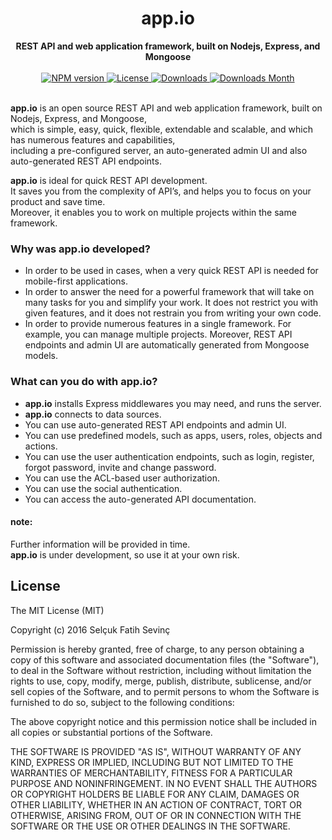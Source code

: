 <h1 align="center">app.io</h1>  

<div align="center">
  <strong>REST API and web application framework, built on Nodejs, Express, and Mongoose</strong>
</div>

<br />

<div align="center">
  <!-- NPM version -->
  <a href="https://npmjs.org/package/app.io">
    <img src="https://img.shields.io/npm/v/app.io.svg" alt="NPM version" />
  </a>
  <!-- License -->
  <a href="https://npmjs.org/package/app.io">
    <img src="https://img.shields.io/npm/l/app.io.svg" alt="License" />
  </a>  
  <!-- Downloads -->
  <a href="https://npmjs.org/package/app.io">
    <img src="https://img.shields.io/npm/dt/app.io.svg" alt="Downloads" />
  </a>  
  <!-- Downloads Month -->
  <a href="https://npmjs.org/package/app.io">
    <img src="https://img.shields.io/npm/dm/app.io.svg" alt="Downloads Month" />
  </a>  
</div>

<br />

**app.io** is an open source REST API and web application framework, built on Nodejs, Express, and Mongoose,   
which is simple, easy, quick, flexible, extendable and scalable, and which has numerous features and capabilities,  
including a pre-configured server, an auto-generated admin UI and also auto-generated REST API endpoints.  

**app.io** is ideal for quick REST API development.  
It saves you from the complexity of API’s, and helps you to focus on your product and save time.  
Moreover, it enables you to work on multiple projects within the same framework.   

### Why was app.io developed?  

- In order to be used in cases, when a very quick REST API is needed for mobile-first applications.
- In order to answer the need for a powerful framework that will take on many tasks for you and simplify your work. It does not restrict you with given features, and it does not restrain you from writing your own code.
- In order to provide numerous features in a single framework. For example, you can manage multiple projects. Moreover, REST API endpoints and admin UI are automatically generated from Mongoose models.

### What can you do with app.io?

- **app.io** installs Express middlewares you may need, and runs the server. 
- **app.io** connects to data sources.
- You can use auto-generated REST API endpoints and admin UI.
- You can use predefined models, such as apps, users, roles, objects and actions.
- You can use the user authentication endpoints, such as login, register, forgot password, invite and change password.
- You can use the ACL-based user authorization.
- You can use the social authentication.
- You can access the auto-generated API documentation.

#### note:

Further information will be provided in time.  
**app.io** is under development, so use it at your own risk.

## License

The MIT License (MIT)

Copyright (c) 2016 Selçuk Fatih Sevinç

Permission is hereby granted, free of charge, to any person obtaining a copy
of this software and associated documentation files (the "Software"), to deal
in the Software without restriction, including without limitation the rights
to use, copy, modify, merge, publish, distribute, sublicense, and/or sell
copies of the Software, and to permit persons to whom the Software is
furnished to do so, subject to the following conditions:

The above copyright notice and this permission notice shall be included in all
copies or substantial portions of the Software.

THE SOFTWARE IS PROVIDED "AS IS", WITHOUT WARRANTY OF ANY KIND, EXPRESS OR
IMPLIED, INCLUDING BUT NOT LIMITED TO THE WARRANTIES OF MERCHANTABILITY,
FITNESS FOR A PARTICULAR PURPOSE AND NONINFRINGEMENT. IN NO EVENT SHALL THE
AUTHORS OR COPYRIGHT HOLDERS BE LIABLE FOR ANY CLAIM, DAMAGES OR OTHER
LIABILITY, WHETHER IN AN ACTION OF CONTRACT, TORT OR OTHERWISE, ARISING FROM,
OUT OF OR IN CONNECTION WITH THE SOFTWARE OR THE USE OR OTHER DEALINGS IN THE
SOFTWARE.
